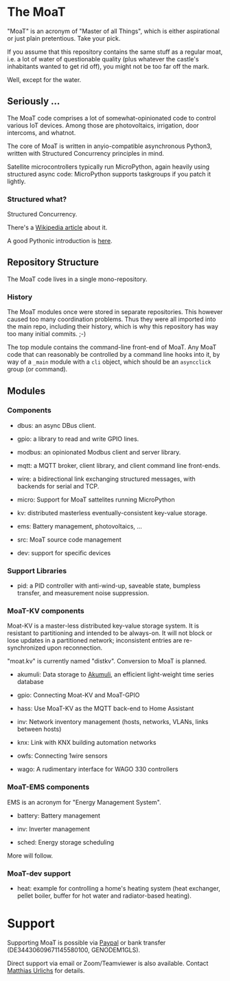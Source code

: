 # The MoaT

"MoaT" is an acronym of "Master of all Things", which is either
aspirational or just plain pretentious. Take your pick.

If you assume that this repository contains the same stuff as a regular
moat, i.e. a lot of water of questionable quality (plus whatever the
castle's inhabitants wanted to get rid off), you might not be too far off
the mark.

Well, except for the water.


## Seriously …

The MoaT code comprises a lot of somewhat-opinionated code to control
various IoT devices. Among those are photovoltaics, irrigation, door
intercoms, and whatnot.

The core of MoaT is written in anyio-compatible asynchronous Python3,
written with Structured Concurrency principles in mind.

Satellite microcontrollers typically run MicroPython, again heavily using
structured async code: MicroPython supports taskgroups if you patch it
lightly.


### Structured what?

Structured Concurrency.

There's a [Wikipedia article](https://en.wikipedia.org/wiki/Structured_concurrency) about it.

A good Pythonic introduction is [here](https://vorpus.org/blog/notes-on-structured-concurrency-or-go-statement-considered-harmful/).


## Repository Structure

The MoaT code lives in a single mono-repository.

### History

The MoaT modules once were stored in separate repositories. This however
caused too many coordination problems. Thus they were all imported into the
main repo, including their history, which is why this repository has
way too many initial commits. ;-)

The top module contains the command-line front-end of MoaT. Any
MoaT code that can reasonably be controlled by a command line hooks into
it, by way of a `_main` module with a `cli` object, which should be an
`asyncclick` group (or command).


## Modules

### Components

* dbus: an async DBus client.

* gpio: a library to read and write GPIO lines.

* modbus: an opinionated Modbus client and server library.

* mqtt: a MQTT broker, client library, and client command line front-ends.

* wire: a bidirectional link exchanging structured messages,
  with backends for serial and TCP.

* micro: Support for MoaT sattelites running MicroPython

* kv: distributed masterless eventually-consistent key-value storage.

* ems: Battery management, photovoltaics, …

* src: MoaT source code management

* dev: support for specific devices


### Support Libraries

* pid: a PID controller with anti-wind-up, saveable state, bumpless transfer, and
  measurement noise suppression.


### MoaT-KV components

Moat-KV is a master-less distributed key-value storage system. It is
resistant to partitioning and intended to be always-on. It will not block
or lose updates in a partitioned network; inconsistent entries are
re-synchronized upon reconnection.

"moat.kv" is currently named "distkv". Conversion to MoaT is planned.

* akumuli: Data storage to [Akumuli](https://docs.akumuli.org/), an
  efficient light-weight time series database

* gpio: Connecting Moat-KV and MoaT-GPIO

* hass: Use MoaT-KV as the MQTT back-end to Home Assistant

* inv: Network inventory management (hosts, networks, VLANs, links between hosts)

* knx: Link with KNX building automation networks

* owfs: Connecting 1wire sensors

* wago: A rudimentary interface for WAGO 330 controllers


### MoaT-EMS components

EMS is an acronym for "Energy Management System".

* battery: Battery management

* inv: Inverter management

* sched: Energy storage scheduling

More will follow.

### MoaT-dev support

* heat: example for controlling a home's heating system (heat exchanger,
  pellet boiler, buffer for hot water and radiator-based heating).


# Support

Supporting MoaT is possible via [Paypal](https://paypal.me/MMoooaaTT) or
bank transfer (DE34430609671145580100, GENODEM1GLS).

Direct support via email or Zoom/Teamviewer is also available.
Contact [Matthias Urlichs](mailto:urlichs@m-u-it.de) for details.
